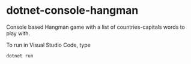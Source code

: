 # dotnet-console-hangman

Console based Hangman game with a list of countries-capitals words to play with.

To run in Visual Studio Code, type

```
dotnet run
````
